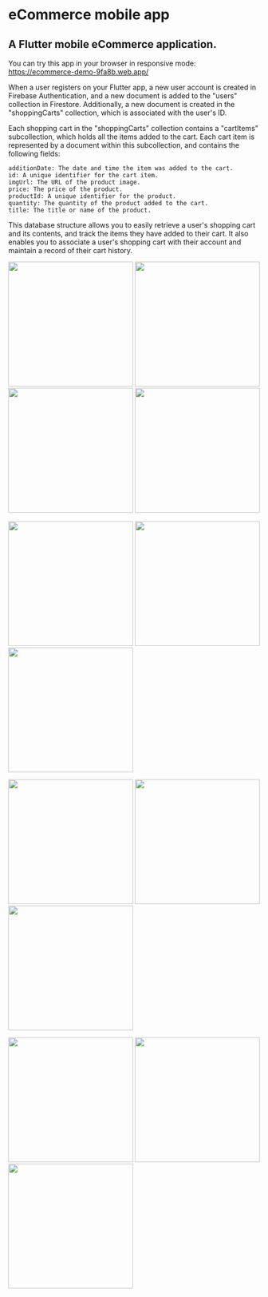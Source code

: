 # eCommerce mobile app

<h2> A Flutter mobile eCommerce application. </h2>

You can try this app in your browser in responsive mode: https://ecommerce-demo-9fa8b.web.app/

When a user registers on your Flutter app, a new user account is created in Firebase Authentication, and a new document is added to the "users" collection in Firestore. Additionally, a new document is created in the "shoppingCarts" collection, which is associated with the user's ID.

Each shopping cart in the "shoppingCarts" collection contains a "cartItems" subcollection, which holds all the items added to the cart. Each cart item is represented by a document within this subcollection, and contains the following fields:

    additionDate: The date and time the item was added to the cart.
    id: A unique identifier for the cart item.
    imgUrl: The URL of the product image.
    price: The price of the product.
    productId: A unique identifier for the product.
    quantity: The quantity of the product added to the cart.
    title: The title or name of the product.

This database structure allows you to easily retrieve a user's shopping cart and its contents, and track the items they have added to their cart. It also enables you to associate a user's shopping cart with their account and maintain a record of their cart history.

 <img src="https://github.com/nikiforov5000/ecommerce_demo/blob/master/screenshots/welcome_screen.png" width=250px>  <img src="https://github.com/nikiforov5000/ecommerce_demo/blob/master/screenshots/login-screen.png" width=250px>  
<img src="https://github.com/nikiforov5000/ecommerce_demo/blob/master/screenshots/register.png" width=250px>  <img src="https://github.com/nikiforov5000/ecommerce_demo/blob/master/screenshots/google-sign-in.png" width=250px>


<img src="https://github.com/nikiforov5000/ecommerce_demo/blob/master/screenshots/categories_screen.png" width=250px>  <img src="https://github.com/nikiforov5000/ecommerce_demo/blob/master/screenshots/products-list-screen.png" width=250px>  <img src="https://github.com/nikiforov5000/ecommerce_demo/blob/master/screenshots/products-list-screen-search.png" width=250px>

<img src="https://github.com/nikiforov5000/ecommerce_demo/blob/master/screenshots/product-screen.png" width=250px>  <img src="https://github.com/nikiforov5000/ecommerce_demo/blob/master/screenshots/product-large-image-screen.png" width=250px>  <img src="https://github.com/nikiforov5000/ecommerce_demo/blob/master/screenshots/shopping-cart-screen.png" width=250px>

<img src="https://github.com/nikiforov5000/ecommerce_demo/blob/master/screenshots/order_summary_screen.png" width=250px>  <img src="https://github.com/nikiforov5000/ecommerce_demo/blob/master/screenshots/order_success_screen.png" width=250px>  <img src="https://github.com/nikiforov5000/ecommerce_demo/blob/master/screenshots/user-account-screen.png" width=250px>

